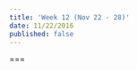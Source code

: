 ```yaml
---
title: 'Week 12 (Nov 22 - 28)'
date: 11/22/2016
published: false
---
```


<!--- Your weekly summary content goes below here -->

<!--- Your weekly summary content goes above here -->

===

<!--- Your weekly materials content goes below here -->
